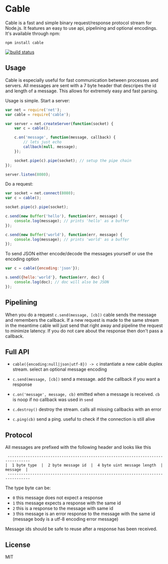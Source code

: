 # Cable

Cable is a fast and simple binary request/response protocol stream for Node.js. It features an easy to use api, pipelining and optional encodings.
It's available through npm:

	npm install cable

[![build status](https://secure.travis-ci.org/mafintosh/cable.png)](http://travis-ci.org/mafintosh/cable)

## Usage

Cable is especially useful for fast communication between processes and servers. All messages
are sent with a 7 byte header that descripes the id and length of a message. This allows for extremely
easy and fast parsing.

Usage is simple. Start a server:

``` js
var net = require('net');
var cable = require('cable');

var server = net.createServer(function(socket) {
	var c = cable();

	c.on('message', function(message, callback) {
		// lets just echo
		callback(null, message);
	});

	socket.pipe(c).pipe(socket); // setup the pipe chain
});

server.listen(8080);
```

Do a request:

``` js
var socket = net.connect(8080);
var c = cable();

socket.pipe(c).pipe(socket);

c.send(new Buffer('hello'), function(err, message) {
	console.log(message); // prints 'hello' as a buffer
});

c.send(new Buffer('world'), function(err, message) {
	console.log(message); // prints 'world' as a buffer
});
```

To send JSON either encode/decode the messages yourself or use the encoding option

``` js
var c = cable({encoding:'json'});

s.send({hello:'world'}, function(err, doc) {
	console.log(doc); // doc will also be JSON
});
```

## Pipelining

When you do a request `c.send(message, [cb])` cable sends the message and remembers the callback. If a new request is made to the same stream in the meantime cable will just send that right away and pipeline the request to minimize latency. If you do not care about the response then don't pass a callback.

## Full API

* `cable({encoding:null|json|utf-8}) -> c` instantiate a new cable duplex stream. select an optional message encoding

* `c.send(message, [cb])` send a message. add the callback if you want a response

* `c.on('message', message, cb)` emitted when a message is received. `cb` is noop if no callback was used in `send`

* `c.destroy()` destroy the stream. calls all missing callbacks with an error

* `c.ping(cb)` send a ping. useful to check if the connection is still alive

## Protocol

All messages are prefixed with the following header and looks like this

```
 --------------------------------------------------------------------------------
|  1 byte type  |  2 byte message id  |  4 byte uint message length  |  message  |
 --------------------------------------------------------------------------------
```

The type byte can be:

* `0` this message does not expect a response
* `1` this message expects a response with the same id
* `2` this is a response to the message with same id
* `3` this message is an error response to the message with the same id (message body is a utf-8 encoding error message)

Message ids should be safe to reuse after a response has been received.

## License

MIT
